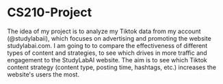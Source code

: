 # CS210-Project

The idea of my project is to analyze my Tiktok data from my account (@studylabaii), which focuses on advertising and promoting the website studylabai.com. I am going to to compare the effectiveness of different types of content and strategies, to see which drives in more traffic and engagement to the StudyLabAI website. The aim is to see which Tiktok content strategy (content type, posting time, hashtags, etc.) increases the website's users the most.


